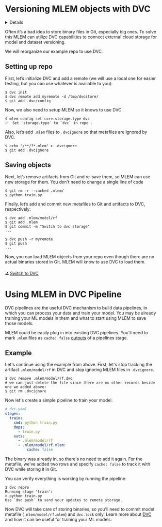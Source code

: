 # Versioning MLEM objects with DVC

<details>

### ⚙️ Expand for setup instructions

If you want to follow along with this tutorial and try MLEM, you can use our
[example repo](https://github.com/iterative/example-mlem-get-started).

```shell
$ git clone https://github.com/iterative/example-mlem-get-started
$ cd example-mlem-get-started
$ git checkout 1-dvc-mlem-init
```

Next let's create an isolated virtual environment to cleanly install all the
requirements (including MLEM) there:

```shell
$ python3 -m venv .venv
$ source .venv/bin/activate
$ pip install -r requirements.txt
```

</details>

Often it’s a bad idea to store binary files in Git, especially big ones. To
solve this MLEM can utilize [DVC](https://dvc.org/doc) capabilities to connect
external cloud storage for model and dataset versioning.

We will reorganize our example repo to use DVC.

## Setting up repo

First, let’s initialize DVC and add a remote (we will use a local one for easier
testing, but you can use whatever is available to you):

```cli
$ dvc init
$ dvc remote add myremote -d /tmp/dvcstore/
$ git add .dvc/config
```

Now, we also need to setup MLEM so it knows to use DVC.

```cli
$ mlem config set core.storage.type dvc
✅  Set `storage.type` to `dvc` in repo .
```

Also, let’s add `.mlem` files to `.dvcignore` so that metafiles are ignored by
DVC.

```cli
$ echo "/**/?*.mlem" > .dvcignore
$ git add .dvcignore
```

## Saving objects

Next, let’s remove artifacts from Git and re-save them, so MLEM can use new
storage for them. You don't need to change a single line of code

```cli
$ git rm -r --cached .mlem/
$ python train.py
```

Finally, let’s add and commit new metafiles to Git and artifacts to DVC,
respectively:

```cli
$ dvc add .mlem/model/rf
$ git add .mlem
$ git commit -m "Switch to dvc storage"
...

$ dvc push -r myremote
$ git push
...
```

Now, you can load MLEM objects from your repo even though there are no actual
binaries stored in Git. MLEM will know to use DVC to load them.

⛳
[Switch to DVC](https://github.com/iterative/example-mlem-get-started/tree/4-dvc-save-models)

# Using MLEM in DVC Pipeline

DVC pipelines are the useful DVC mechanism to build data pipelines, in which you
can process your data and train your model. You may be already training your ML
models in them and what to start using MLEM to save those models.

MLEM could be easily plug in into existing DVC pipelines. You'll need to mark
`.mlem` files as `cache: false`
[outputs](https://dvc.org/doc/user-guide/project-structure/pipelines-files#output-subfields)
of a pipelines stage.

## Example

Let's continue using the example from above. First, let's stop tracking the
artifact `.mlem/model/rf` in DVC and stop ignoring MLEM files in `.dvcignore`.

```dvc
$ dvc remove .mlem/model/rf.dvc
# we can just delete the file since there are no other records beside one we added above:
$ git rm .dvcignore
```

Now let's create a simple pipeline to train your model:

```yaml
# dvc.yaml
stages:
  train:
    cmd: python train.py
    deps:
      - train.py
    outs:
      - .mlem/model/rf
      - .mlem/model/rf.mlem:
          cache: false
```

The binary was already in, so there's no need to add it again. For the metafile,
we've added two rows and specify `cache: false` to track it with DVC while
storing it in Git.

You can verify everything is working by running the pipeline:

```dvc
$ dvc repro
Running stage 'train':
> python train.py
Use `dvc push` to send your updates to remote storage.
```

Now DVC will take care of storing binaries, so you'll need to commit model
metafile (`.mlem/model/rf.mlem`) and `dvc.lock` only. Learn more about
[DVC](https://dvc.org/doc) and how it can be useful for training your ML models.
